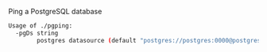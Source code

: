 Ping a PostgreSQL database
``` sh
Usage of ./pgping:
  -pgDs string
    	postgres datasource (default "postgres://postgres:0000@postgres:5432/meepshop?sslmode=disable")
```